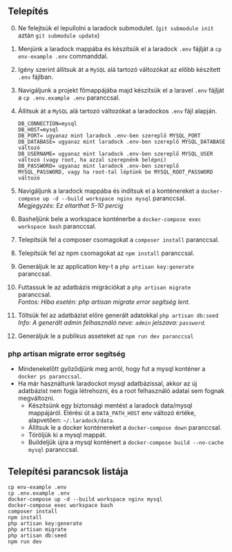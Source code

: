 ## Telepítés
0. Ne felejtsük el lepullolni a laradock submodulet. (`git submodule init` aztán `git submodule update`)
1. Menjünk a laradock mappába és készítsük el a laradock `.env` fájlját a `cp env-example .env` commanddal.
2. Igény szerint állítsuk át a `MySQL` alá tartozó változókat az előbb készített `.env` fájlban.
3. Navigáljunk a projekt főmappájába majd készítsük el a laravel `.env` fájlját a `cp .env.example .env` paranccsal.
4. Állitsuk át a `MySQL` alá tartozó változókat a laradockos `.env` fájl alapján.

   ```
   DB_CONNECTION=mysql
   DB_HOST=mysql
   DB_PORT= ugyanaz mint laradock .env-ben szereplő MYSQL_PORT
   DB_DATABASE= ugyanaz mint laradock .env-ben szereplő MYSQL_DATABASE változó
   DB_USERNAME= ugyanaz mint laradock .env-ben szereplő MYSQL_USER változó (vagy root, ha azzal szerepnénk belépni)
   DB_PASSWORD= ugyanaz mint laradock .env-ben szereplő MYSQL_PASSWORD, vagy ha root-tal léptünk be MYSQL_ROOT_PASSWORD változó
   ```
5. Navigáljunk a laradock mappába és indítsuk el a konténereket a `docker-compose up -d --build workspace nginx mysql` paranccsal.  
_Megjegyzés: Ez eltarthat 5-10 percig_
6. Basheljünk bele a workspace konténerbe a `docker-compose exec workspace bash` paranccsal.
7. Telepítsük fel a composer csomagokat a `composer install` paranccsal.
8. Telepítsük fel az npm csomagokat az `npm install` paranccsal.
9. Generáljuk le az application key-t a `php artisan key:generate` paranccsal.
10. Futtassuk le az adatbázis migrációkat a `php artisan migrate` paranccsal.  
_Fontos: Hiba esetén: php artisan migrate error segítség lent._
11. Töltsük fel az adatbázist előre generált adatokkal `php artisan db:seed`  
_Info: A generált admin felhasználó neve: `admin` jelszava: `password`._
12. Generáljuk le a publikus asseteket az `npm run dev paranccsal`

### php artisan migrate error segítség
* Mindenekelőtt győződjünk meg arról, hogy fut a mysql konténer a `docker ps paranccsal`.
* Ha már használtunk laradockot mysql adatbázissal, akkor az új adatbázist nem fogja létrehozni, és a root felhasználó adatai sem fognak megváltozni.
    * Készítsünk egy biztonsági mentést a laradock data/mysql mappájáról. Elérési út a `DATA_PATH_HOST` env változó értéke, alapvetően: `~/.laradock/data`.
    * Állítsuk le a docker konténereket a `docker-compose down` paranccsal.
    * Töröljük ki a mysql mappát.
    * Buildeljük újra a mysql konténert a `docker-compose build --no-cache mysql` paranccsal.

## Telepítési parancsok listája

```
cp env-example .env
cp .env.example .env
docker-compose up -d --build workspace nginx mysql
docker-compose exec workspace bash
composer install
npm install
php artisan key:generate
php artisan migrate
php artisan db:seed
npm run dev
```